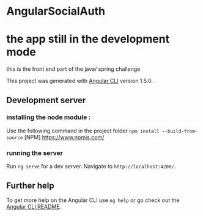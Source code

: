 # AngularSocialAuth     
# the app still in the development mode
this is the front end part  of the java/ spring challenge 

This project was generated with [Angular CLI](https://github.com/angular/angular-cli) version 1.5.0.
.
## Development server

### installing the node module :
Use the following command in the project folder `npm install --build-from-source`  [NPM] https://www.npmjs.com/

### running the server
Run `ng serve` for a dev server. Navigate to `http://localhost:4200/`.


## Further help

To get more help on the Angular CLI use `ng help` or go check out the [Angular CLI README](https://github.com/angular/angular-cli/blob/master/README.md).
